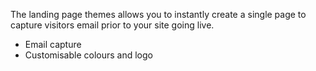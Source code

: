The landing page themes allows you to instantly create a single page to capture visitors email prior to your site going live.

* Email capture
* Customisable colours and logo
